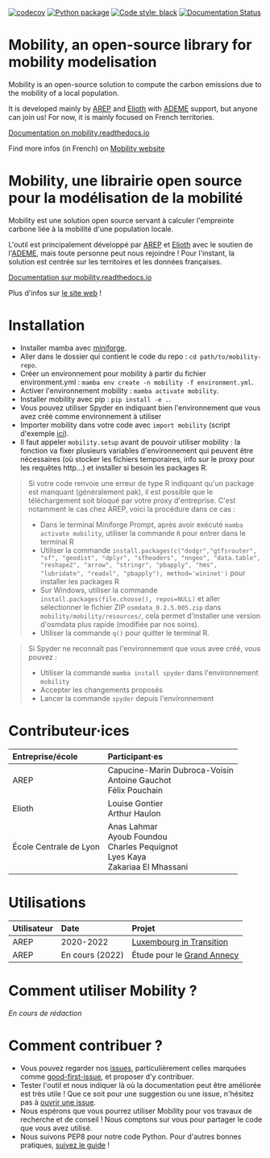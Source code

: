 [![codecov](https://codecov.io/github/mobility-team/mobility/branch/main/graph/badge.svg?token=D31X32AZ43)](https://codecov.io/github/mobility-team/mobility)
[![Python package](https://github.com/mobility-team/mobility/actions/workflows/python-package.yml/badge.svg?branch=main)](https://github.com/mobility-team/mobility/actions/workflows/python-package.yml)
[![Code style: black][black-badge]][black-link]
[![Documentation Status][rtd-badge]][rtd-link]

# Mobility, an open-source library for mobility modelisation
Mobility is an open-source solution to compute the carbon emissions due to the mobility of a local population.

It is developed mainly by [AREP](https://arep.fr) and [Elioth](https://elioth.com/) with [ADEME](https://wiki.resilience-territoire.ademe.fr/wiki/Mobility) support, but anyone can join us!
For now, it is mainly focused on French territories.

[Documentation on mobility.readthedocs.io](https://mobility.readthedocs.io/en/latest/)

Find more infos (in French) on [Mobility website](https://mobility-team.github.io/)

# Mobility, une librairie open source pour la modélisation de la mobilité
Mobility est une solution open source servant à calculer l'empreinte carbone liée à la mobilité d'une population locale.


L'outil est principalement développé par [AREP](https://arep.fr) et [Elioth](https://elioth.com/) avec le soutien de l'[ADEME](https://wiki.resilience-territoire.ademe.fr/wiki/Mobility), mais toute personne peut nous rejoindre !
Pour l'instant, la solution est centrée sur les territoires et les données françaises.

[Documentation sur mobility.readthedocs.io](https://mobility.readthedocs.io/en/latest/)

Plus d'infos sur [le site web](https://mobility-team.github.io/) !

# Installation
- Installer mamba avec [miniforge](https://github.com/conda-forge/miniforge).
- Aller dans le dossier qui contient le code du repo : `cd path/to/mobility-repo`.
- Créer un environnement pour mobility à partir du fichier environment.yml : `mamba env create -n mobility -f environment.yml`.
- Activer l'environnement mobility : `mamba activate mobility`.
- Installer mobility avec pip : `pip install -e .`.
- Vous pouvez utiliser Spyder en indiquant bien l'environnement que vous avez créé comme environnement à utiliser
- Importer mobility dans votre code avec `import mobility` (script d'exemple [ici](https://github.com/mobility-team/mobility/blob/main/examples/trip_localizer_detailed_steps/trip_localizer_detailed_steps.py)).
- Il faut appeler `mobility.setup` avant de pouvoir utiliser mobility : la fonction va fixer plusieurs variables d'environnement qui peuvent être nécessaires (où stocker les fichiers temporaires, info sur le proxy pour les requêtes http...) et installer si besoin les packages R.
> Si votre code renvoie une erreur de type R indiquant qu'un package est manquant (généralement pak), il est possible que le téléchargement soit bloqué par votre proxy d'entreprise. C'est notamment le cas chez AREP, voici la procédure dans ce cas :
> * Dans le terminal Miniforge Prompt, après avoir exécuté `mamba activate mobility`, utiliser la commande  `R` pour entrer dans le terminal R
> * Utiliser la commande `install.packages(c("dodgr","gtfsrouter", "sf", "geodist", "dplyr", "sfheaders", "nngeo", "data.table", "reshape2", "arrow", "stringr", "pbapply", "hms", "lubridate", "readxl", "pbapply"), method='wininet')` pour installer les packages R
> * Sur Windows, utiliser la commande `install.packages(file.choose(), repos=NULL)` et aller sélectionner le fichier ZIP `osmdata_0.2.5.005.zip` dans `mobility/mobility/resources/`, cela permet d'installer une version d'osmdata plus rapide (modifiée par nos soins).
> * Utiliser la commande `q()` pour quitter le terminal R.

> Si Spyder ne reconnaît pas l'environnement que vous avee créé, vous pouvez :
> * Utiliser la commande `mamba install spyder` dans l'environnement `mobility`
> * Accepter les changements proposés
> * Lancer la commande `spyder` depuis l'environnement

# Contributeur·ices
| Entreprise/école  | Participant·es |
| :------------- | :------------- |
| AREP  | Capucine-Marin Dubroca-Voisin <br> Antoine Gauchot <br> Félix Pouchain |
| Elioth  | Louise Gontier <br> Arthur Haulon  |
| École Centrale de Lyon | Anas Lahmar <br> Ayoub Foundou <br> Charles Pequignot <br> Lyes Kaya  <br> Zakariaa El Mhassani |

# Utilisations
| Utilisateur  | Date | Projet |
| :------------- | :------------- | :------------- |
| AREP  | 2020-2022 | [Luxembourg in Transition]([url](https://www.arep.fr/nos-projets/luxembourg-in-transition-paysage-capital/)) |
| AREP | En cours (2022) | Étude pour le [Grand Annecy]([url](https://www.arep.fr/nos-projets/grand-annecy/)) |

# Comment utiliser Mobility ?
_En cours de rédaction_

# Comment contribuer ?
* Vous pouvez regarder nos [issues](https://github.com/mobility-team/mobility/issues), particulièrement celles marquées comme [good-first-issue](https://github.com/mobility-team/mobility/issues?q=is%3Aissue+is%3Aopen+label%3A%22good+first+issue%22), et proposer d'y contribuer.
* Tester l'outil et nous indiquer là où la documentation peut être améliorée est très utile ! Que ce soit pour une suggestion ou une issue, n'hésitez pas à [ouvrir une issue](https://github.com/mobility-team/mobility/issues/new).
* Nous espérons que vous pourrez utiliser Mobility pour vos travaux de recherche et de conseil ! Nous comptons sur vous pour partager le code que vous avez utilisé.
* Nous suivons PEP8 pour notre code Python. Pour d'autres bonnes pratiques, [suivez le guide](https://github.com/mobility-team/mobility/tree/main/mobility) !

[rtd-badge]: https://readthedocs.org/projects/mobility/badge/?version=latest
[rtd-link]: https://mobility.readthedocs.io/en/latest/?badge=latest
[black-badge]: https://img.shields.io/badge/code%20style-black-000000.svg
[black-link]: https://github.com/ambv/black
